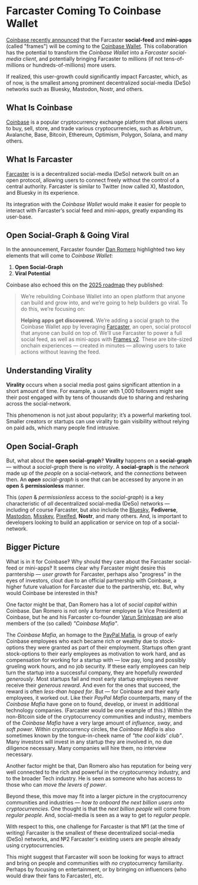 # Farcaster Coming To Coinbase Wallet

[Coinbase recently announced](https://warpcast.com/coinbasewallet/0x5f8e2bbf) that the Farcaster **social-feed** and **mini-apps** (called "frames") will be coming to the [Coinbase Wallet](https://www.coinbase.com/wallet).
This collaboration has the potential to transform the _Coinbase Wallet_ into a _Farcaster social-media client_, and potentially bringing Farcaster to millions (if not tens-of-millions or hundreds-of-millions) more users.

If realized, this user-growth could significantly impact Farcaster, which, as of now, is the smallest among prominent decentralized social-media (DeSo) networks such as Bluesky, Mastodon, Nostr, and others.

## What Is Coinbase

[Coinbase](https://www.coinbase.com/) is a popular cryptocurrency exchange platform that allows users to buy, sell, store, and trade various cryptocurrencies, such as Arbitrum, Avalanche, Base, Bitcoin, Ethereum, Optimism, Polygon, Solana, and many others.

## What Is Farcaster

[Farcaster](https://www.farcaster.xyz/) is is a decentralized social-media (DeSo) network built on an open protocol, allowing users to connect freely without the control of a central authority.
Farcaster is similar to Twitter (now called X), Mastodon, and Bluesky in its experience.

Its integration with the _Coinbase Wallet_ would make it easier for people to interact with Farcaster’s social feed and mini-apps, greatly expanding its user-base.

## Open Social-Graph & Going Viral

In the announcement, Farcaster founder [Dan Romero](https://warpcast.com/dwr.eth) highlighted two key elements that will come to _Coinbase Wallet_:

1. **Open Social-Graph**
2. **Viral Potential**

Coinbase also echoed this on the [2025 roadmap](https://base.mirror.xyz/AStCR6Mtv7U6yEL0K4tpeXvrKaN_LbGySt0tPfn_Eyw) they published:

> We’re rebuilding Coinbase Wallet into an open platform that anyone can build and grow into, and we’re going to help builders go viral. To do this, we’re focusing on:
>
> **Helping apps get discovered.** We’re adding a social graph to the Coinbase Wallet app by leveraging [Farcaster](http://farcaster.xyz/), an open, social protocol that anyone can build on top of. We’ll use Farcaster to power a full social feed, as well as mini-apps with [Frames v2](https://docs.farcaster.xyz/developers/frames/v2/). These are bite-sized onchain experiences — created in minutes — allowing users to take actions without leaving the feed.

## Understanding Virality

**Virality** occurs when a social media post gains significant attention in a short amount of time.
For example, a user with 1,000 followers might see their post engaged with by tens of thousands due to sharing and resharing across the social-network.

This phenomenon is not just about popularity; it’s a powerful marketing tool.
Smaller creators or startups can use virality to gain visibility without relying on paid ads, which many people find intrusive.

## Open Social-Graph

But, what about the **open social-graph**‽
**Virality** happens on a **social-graph** — without a _social-graph_ there is no _virality_.
A **social-graph** is the _network_ made up of the _people_ on a social-network, and the _connections_ between then.
An _**open** social-graph_ is one that can be accessed by anyone in an **open** & **permissionless** manner.

This (_open_ & _permissionless_ access to the _social-graph_) is a key characteristic of _all_ decentralized social-media (DeSo) networks
—
including of course Farcaster, but also include the [Bluesky](https://bsky.app/), **Fediverse**, [Mastodon](https://joinmastodon.org/), [Misskey](https://misskey-hub.net/), [Pixelfed](https://pixelfed.org/), **Nostr**, and many others.
And, is important to developers looking to build an application or service on top of a social-network.

## Bigger Picture

What is in it for Coinbase‽
Why should they care about the Farcaster social-feed or mini-apps‽
It seems clear why Farcaster might desire this parntership
—
_user growth_ for Farcaster,
perhaps also "progress" in the eyes of investors,
clout due to an official partnership with Coinbase,
a higher future valuation for Farcaster due to the partnership,
etc.
But, why would Coinbase be interested in this‽

One factor might be that, Dan Romero has a lot of _social capital_ within Coinbase.
Dan Romero is not only a former employee (a Vice President) at Coinbase, but he and his Farcaster co-founder [Varun Srinivasan](https://warpcast.com/v) are also members of the (so called) _"Coinbase Mafia"_.

The _Coinbase Mafia_, an homage to the [PayPal Mafia](https://en.wikipedia.org/wiki/PayPal_Mafia), is group of early Coinbase employees who each became rich or wealthy due to stock-options they were granted as part of their employment.
Startups often grant stock-options to their early employees as motivation to work hard, and as compensation for working for a startup with — low pay, long and possibly grueling work hours, and no job security.
If these early employees can help turn the startup into a successful company, they are hopefully _rewarded generously_.
Most startups fail and most early startup employees never receive their _generous reward_.
And even for the ones that succeed, the reward is often _less-than hoped for_.
But — for Coinbase and their early employees, it worked out.
Like their _PayPal Mafia_ counterparts, many of the _Coinbase Mafia_ have gone on to found, develop, or invest in additional technology companies.
(Farcaster would be one example of this.)
Within the non-Bitcoin side of the cryptocurrency communities and industry, members of the _Coinbase Mafia_ have a very large amount of _influence_, _sway_, and _soft power_.
Within cryptocurrency circles, the _Coinbase Mafia_ is also sometimes known by the tongue-in-cheek name of _"the cool kids' club"_.
Many investors will invest in any startup they are involved in, no due diligence necessary.
Many companies will hire them, no interview necessary.

Another factor might be that, Dan Romero also has reputation for being very well connected to the rich and powerful in the cryptocurrency industry, and to the broader Tech industry.
He is seen as someone who has access to those who can _move the levers of power_.

Beyond these, this move may fit into a larger picture in the cryptocurrency communities and industries
—
_how to onboard the next billion users onto cryptocurrencies_.
One thought is that the _next billion people_ will come from _regular people_.
And, social-media is seen as a way to get to _regular people_.

With respect to this, one challenge for Farcaster is that №1 (at the time of writing) Farcaster is the smallest of these decentralized social-media (DeSo) networks, and №2 Farcaster's existing users are people already using cryptocurrencies.

This might suggest that Farcaster will soon be looking for ways to attract and bring on people and communities with _no_ cryptocurrency familiarity.
Perhaps by focusing on entertainment, or by bringing on influencers (who would draw their fans to Farcaster), etc.
